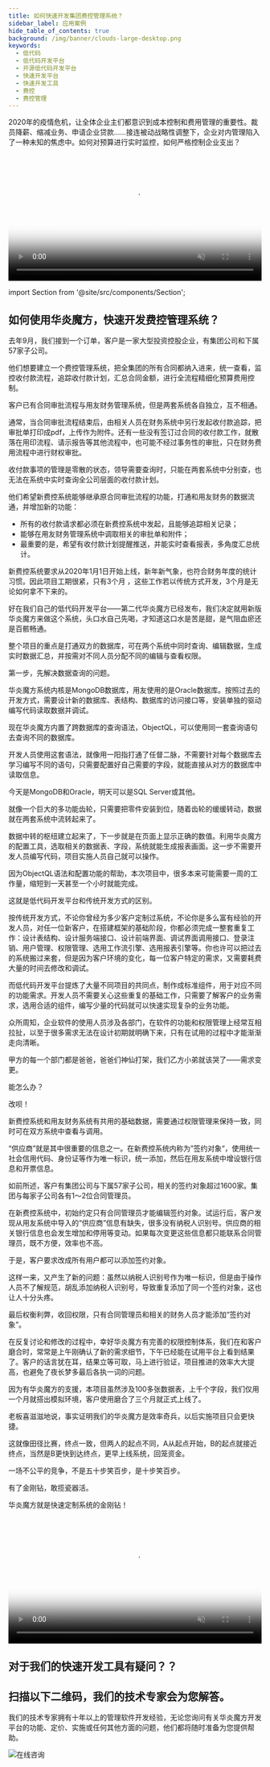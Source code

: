 ```yaml
---
title: 如何快速开发集团费控管理系统？
sidebar_label: 应用案例
hide_table_of_contents: true
background: /img/banner/clouds-large-desktop.png
keywords:
  - 低代码
  - 低代码开发平台
  - 开源低代码开发平台
  - 快速开发平台
  - 快速开发工具
  - 费控
  - 费控管理
---
```


2020年的疫情危机，让全体企业主们都意识到成本控制和费用管理的重要性。裁员降薪、缩减业务、申请企业贷款……接连被动战略性调整下，企业对内管理陷入了一种未知的焦虑中。如何对预算进行实时监控，如何严格控制企业支出？

<video src="https://www-steedos-com.oss-cn-beijing.aliyuncs.com/videos/creator/contracts_report.mp4" controls="controls" poster="/assets/contract_chart.png" width="100%" autoplay="autoplay" muted="muted" loop="loop" playsinline="playsinline">
your browser does not support the video tag
</video>


import Section from '@site/src/components/Section';

<Section background="#f4f4f4" padding="50">

# 如何使用华炎魔方，快速开发费控管理系统？

去年9月，我们接到一个订单，客户是一家大型投资控股企业，有集团公司和下属57家子公司。

他们想要建立一个费控管理系统，把全集团的所有合同都纳入进来，统一查看，监控收付款流程，追踪收付款计划，汇总合同金额，进行全流程精细化预算费用控制。

客户已有合同审批流程与用友财务管理系统，但是两套系统各自独立，互不相通。

通常，当合同审批流程结束后，由相关人员在财务系统中另行发起收付款追踪，把审批单打印成pdf，上传作为附件。还有一些没有签订过合同的收付款工作，就散落在用印流程、请示报告等其他流程中，也可能不经过事务性的审批，只在财务费用流程中进行财权审批。

收付款事项的管理是零散的状态，领导需要查询时，只能在两套系统中分别查，也无法在系统中实时查询全公司层面的收付款计划。

他们希望新费控系统能够继承原合同审批流程的功能，打通和用友财务的数据流通，并增加新的功能：

- 所有的收付款请求都必须在新费控系统中发起，且能够追踪相关记录；
- 能够在用友财务管理系统中调取相关的审批单和附件；
- 最重要的是，希望有收付款计划提醒推送，并能实时查看报表，多角度汇总统计。

新费控系统要求从2020年1月1日开始上线，新年新气象，也符合财务年度的统计习惯。因此项目工期很紧，只有3个月 ，这些工作若以传统方式开发，3个月是无论如何拿不下来的。

好在我们自己的低代码开发平台——第二代华炎魔方已经发布，我们决定就用新版华炎魔方来做这个系统，头口水自己先喝，才知道这口水是苦是甜，是气阻血瘀还是百骸畅通。

整个项目的重点是打通双方的数据库，可在两个系统中同时查询、编辑数据，生成实时数据汇总，并按需对不同人员分配不同的编辑与查看权限。

第一步，先解决数据查询的问题。

华炎魔方系统内核是MongoDB数据库，用友使用的是Oracle数据库。按照过去的开发方式，需要设计新的数据库、表结构、数据库的访问接口等，安装单独的驱动编写代码读取数据并调试。

现在华炎魔方内置了跨数据库的查询语法，ObjectQL，可以使用同一套查询语句去查询不同的数据库。

开发人员使用这套语法，就像用一阳指打通了任督二脉，不需要针对每个数据库去学习编写不同的语句，只需要配置好自己需要的字段，就能直接从对方的数据库中读取信息。

今天是MongoDB和Oracle，明天可以是SQL Server或其他。

就像一个巨大的多功能齿轮，只需要把零件安装到位，随着齿轮的缓缓转动，数据就在两套系统中流转起来了。

数据中转的枢纽建立起来了，下一步就是在页面上显示正确的数值。利用华炎魔方的配置工具，选取相关的数据表、字段，系统就能生成报表画面。这一步不需要开发人员编写代码，项目实施人员自己就可以操作。

因为ObjectQL语法和配置功能的帮助，本次项目中，很多本来可能需要一周的工作量，缩短到一天甚至一个小时就能完成。

这就是低代码开发平台和传统开发方式的区别。

按传统开发方式，不论你曾经为多少客户定制过系统，不论你是多么富有经验的开发人员，对任一位新客户，在搭建框架的基础阶段，你都必须完成一整套重复工作：设计表结构、设计服务端接口、设计前端界面、调试界面调用接口、登录注销、用户管理、权限管理、选用工作流引擎、选用报表引擎等。你也许可以把过去的系统搬过来套，但是因为客户环境的变化，每一位客户特定的需求，又需要耗费大量的时间去修改和调试。

而低代码开发平台提炼了大量不同项目的共同点，制作成标准组件，用于对应不同的功能需求。开发人员不需要关心这些重复的基础工作，只需要了解客户的业务需求，选用合适的组件，编写少量的代码就可以快速实现复杂的业务功能。

众所周知，企业软件的使用人员涉及各部门，在软件的功能和权限管理上经常互相拉扯，以至于很多需求无法在设计初期就明确下来，只有在试用的过程中才能渐渐走向清晰。

甲方的每一个部门都是爸爸，爸爸们神仙打架，我们乙方小弟就该哭了——需求变更。

能怎么办？

改呗！

新费控系统和用友财务系统有共用的基础数据，需要通过权限管理来保持一致，同时可在双方系统中查看与调用。

“供应商”就是其中很重要的信息之一。在新费控系统内称为”签约对象“，使用统一社会信用代码、身份证等作为唯一标识，统一添加，然后在用友系统中增设银行信息和开票信息。

如前所述，客户有集团公司与下属57家子公司，相关的签约对象超过1600家。集团与每家子公司各有1～2位合同管理员。

在新费控系统中，初始约定只有合同管理员才能编辑签约对象。试运行后，客户发现从用友系统中导入的“供应商”信息有缺失，很多没有纳税人识别号。供应商的相关银行信息也会发生增加和停用等变动。如果每次变更这些信息都只能联系合同管理员，既不方便，效率也不高。

于是，客户要求改成所有用户都可以添加签约对象。

这样一来，又产生了新的问题：虽然以纳税人识别号作为唯一标识，但是由于操作人员不了解规范，胡乱添加纳税人识别号，导致重复添加了同一个签约对象，这也让人十分头疼。

最后权衡利弊，收回权限，只有合同管理员和相关的财务人员才能添加“签约对象”。

在反复讨论和修改的过程中，幸好华炎魔方有完善的权限控制体系，我们在和客户磨合时，常常是上午刚确认了新的需求细节，下午已经能在试用平台上看到结果了。客户的话言犹在耳，结果立等可取，马上进行验证，项目推进的效率大大提高，也避免了夜长梦多最后各执一词的问题。

因为有华炎魔方的支援，本项目虽然涉及100多张数据表，上千个字段，我们仅用一个月就搭出模拟环境，客户使用磨合了三个月就正式上线了。

老板喜滋滋地说，事实证明我们的华炎魔方是效率奇兵，以后实施项目只会更快捷。

这就像田径比赛，终点一致，但两人的起点不同，A从起点开始，B的起点就接近终点，当然是B更快到达终点，更早上线系统，回笼资金。

一场不公平的竞争，不是五十步笑百步，是十步笑百步。

有了金刚钻，敢揽瓷器活。

华炎魔方就是快速定制系统的金刚钻！


<video src="https://www-steedos-com.oss-cn-beijing.aliyuncs.com/videos/creator/contracts_operation.mp4" controls="controls" poster="/assets/contract_list.png" width="100%" autoplay="autoplay" muted="muted" loop="loop" playsinline="playsinline">
your browser does not support the video tag
</video>

</Section>

<Section background="#215ca0" padding="50">
<div style={{color:"#FFFFFF"}}>

# 对于我们的快速开发工具有疑问？？
# 扫描以下二维码，我们的技术专家会为您解答。

我们的技术专家拥有十年以上的管理软件开发经验，无论您询问有关华炎魔方开发平台的功能、定价、实施或任何其他方面的问题，他们都将随时准备为您提供帮助。

![在线咨询](/assets/contact_by_weixin.png)

</div>
</Section>